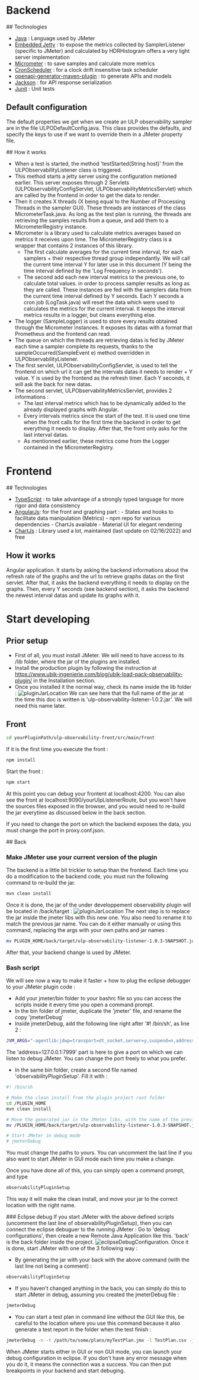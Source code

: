 # Backend

## Technologies
- [Java](https://www.java.com/) : Language used by JMeter
- [Embedded Jetty](https://www.baeldung.com/jetty-embedded) : to expose the metrics collected by SamplerListener (specific to JMeter) and calculated by HDRHistogram offers a very light server implementation
- [Micrometer](https://micrometer.io/) : to save samples and calculate more metrics
- [CronScheduler](https://github.com/TimeAndSpaceIO/CronScheduler/) : for a clock drift insensitive task scheduler
- [openapi-generator-maven-plugin](https://github.com/OpenAPITools/openapi-generator/tree/master/modules/openapi-generator-maven-plugin) : to generate APIs and models
- [Jackson](https://github.com/FasterXML/jackson) : for API response serialization
- [Junit](https://www.jmdoudoux.fr/java/dej/chap-junit.htm) : Unit tests

## Default configuration
The default properties we get when we create an ULP observability sampler are in the file ULPODefaultConfig.java.
This class provides the defaults, and specify the keys to use if we want to override them in a JMeter property file.

## How it works
- When a test is started, the method 'testStarted(String host)' from the ULPObservabilityListener class is triggered.
- This method starts a jetty server using the configuration metioned earlier. This server exposes through 2 Servlets (ULPObservabilityConfigServlet, ULPObservabilityMetricsServlet) which are called by the frontend in order to get the data to render.
- Then it creates X threads (X being equal to the Number of Processing Threads in the sampler GUI). These threads are instances of the class MicrometerTask.java.
As long as the test plan is running, the threads are retrieving the samples results from a queue, and add them to a MicrometerRegistry instance.
- Micrometer is a library used to calculate metrics averages based on metrics it receives upon time. The MicrometerRegistry class is a wrapper that contains 2 instances of this library.
    - The first calculate averages for the current time interval, for each samplers + their respective thread group independantly. We will call the current time interval Y for later use in this document (Y being the time interval defined by the 'Log Frequency in seconds').
    - The second add each new interval metrics to the previous one, to calculate total values.
 in order to process sampler results as long as they are called. These instances are fed with the samplers data from the current time interval defined by Y seconds.
Each Y seconds a cron job (LogTask.java) will reset the data which were used to calculates the metrics for the current interval. It keeps the interval metrics results in a logger, but cleans everything else. 
- The logger (SampleLogger) is used to store every results obtained through the Micrometer instances. It exposes its datas with a format that Prometheus and the frontend can read.
- The queue on which the threads are retrieving datas is fed by JMeter each time a sampler complete its requests, thanks to the sampleOccurred(SampleEvent e) method overridden in ULPObservabilityListener.
- The first servlet, ULPObservabilityConfigServlet, is used to tell the frontend on which url it can get the intervals datas it needs to render + Y value. Y is used by the frontend as the refresh timer. Each Y seconds, it will ask the back for new datas.
- The second servlet, ULPObservabilityMetricsServlet, provides 2 informations :
    - The last interval metrics which has to be dynamically added to the already displayed graphs with Angular.
    - Every intervals metrics since the start of the test. It is used one time when the front calls for the first time the backend in order to get everything it needs to display. After that, the front only asks for the last interval datas.
    -  As mentionned earlier, these metrics come from the Logger contained in the MicrometerRegistry.

# Frontend

## Technologies
- [TypeScript](https://www.typescriptlang.org/) : to take advantage of a strongly typed language for more rigor and data consistency 
- [AngularJs](https://angularjs.org/): for the front and graphing part :
         - States and hooks to facilitate data manipulation (Metrics)
         - npm repo for various dependencies
         - ChartJs available
         - Material UI for elegant rendering
- [ChartJs](https://www.npmjs.com/package/chart.js?activeTab=readme) : Library used a lot, maintained (last update on 02/16/2022) and free

## How it works
Angular application. It starts by asking the backend informations about the refresh rate of the graphs and the url to retrieve graphs datas on the first servlet.
After that, it asks the backend everything it needs to display on the graphs. Then, every Y seconds (see backend section), it asks the backend the newest interval datas and update its graphs with it.

# Start developing
## Prior setup
- First of all, you must install JMeter. We will need to have access to its /lib folder, where the jar of the plugins are installed.
- Install the production plugin by following the instruction at https://www.ubik-ingenierie.com/blog/ubik-load-pack-observability-plugin/ in the Installation section.
- Once you installed it the normal way, check its name inside the lib folder :
![pluginJarLocation](screenshot/jmeterJarLocation.png)
We can see here that the full name of the jar at the time this doc is written is 'ulp-observability-listener-1.0.2.jar'. We will need this name later.

## Front
```bash
cd yourPluginPath/ulp-observability-front/src/main/front
```
If it is the first time you execute the front :
```bash
npm install
```
Start the front :
```bash
npm start
```
At this point you can debug your frontent at localhost:4200.
You can also see the front at localhost:9090/yourUlpListenerRoute, but you won't have the sources files exposed in the browser, and you would need to re-build the jar everytime as discussed below in the back section.


If you need to change the port on which the backend exposes the data, you must change the port in proxy.conf.json.

## Back
### Make JMeter use your current version of the plugin
The backend is a little bit trickier to setup than the frontend. Each time you do a modification to the backend code, you must run the following command to re-build the jar.
```bash
mvn clean install
```
Once it is done, the jar of the under developpement observability plugin will be located in /back/target :
![pluginJarLocation](screenshot/jarLocation.png)
The next step is to replace the jar inside the jmeter libs with this new one. You also need to rename it to match the previous jar name. You can do it either manually or using this command, replacing the args with your own paths and jar names :
```bash
mv PLUGIN_HOME/back/target/ulp-observability-listener-1.0.3-SNAPSHOT.jar JMETER_HOME/lib/ulp-observability-listener-1.0.2.jar
```

After that, your backend change is used by JMeter.
### Bash script 
 We will see now a way to make it faster + how to plug the eclipse debugger to your JMeter plugin code :
- Add your jmeter/bin folder to your bashrc file so you can access the scripts inside it every time you open a command prompt.
- In the bin folder of jmeter, duplicate the 'jmeter' file, and rename the copy 'jmeterDebug'
- Inside jmeterDebug, add the following line right after '#! /bin/sh', as line 2 :
```bash
JVM_ARGS="-agentlib:jdwp=transport=dt_socket,server=y,suspend=n,address=127.0.0.1:7999"
```
The 'address=127.0.0.1:7999' part is here to give a port on which we can listen to debug JMeter. You can change the port freely to what you prefer.
- In the same bin folder, create a second file named 'observabilityPluginSetup'. Fill it with :
```bash
#! /bin/sh

# Make the clean install from the plugin project root folder
cd /PLUGIN_HOME
mvn clean install

# Move the generated jar in the JMeter libs, with the name of the previous jar
mv /PLUGIN_HOME/back/target/ulp-observability-listener-1.0.3-SNAPSHOT.jar /JMETER_HOME/lib/ulp-observability-listener-1.0.2.jar

# Start JMeter in debug mode
# jmeterDebug
```
You must change the paths to yours. You can uncomment the last line if you also want to start JMeter in GUI mode each time you make a change.

Once you have done all of this, you can simply open a command prompt, and type 
```bash
observabilityPluginSetup
```
This way it will make the clean install, and move your jar to the correct location with the right name.

### Eclipse debug
If you start JMeter with the above defined scripts (uncomment the last line of observabilityPluginSetup), then you can connect the eclipse debuguer to the running JMeter :
Go to 'debug configurations', then create a new Remote Java Application like this. 'back' is the back folder inside the project.
![eclipseDebugConfiguration](screenshot/eclipseDebug.png).
Once it is done, start JMeter with one of the 3 following way :
- By generating the jar with your back with the above command (with the last line not being a comment) : 
```bash
observabilityPluginSetup
```
- If you haven't changed anything in the back, you can simply do this to start JMeter in debug, assuming you created the jmeterDebug file :
```bash
jmeterDebug
```
- You can start a test plan in command line without the GUI like this, be careful to the location where you use this command because it also generate a test report in the folder when the test finish :
```bash
jmeterDebug -n -t /path/to/some/plans/myTestPlan.jmx -l TestPlan.csv -j jmeter.log -e -o report-test-plan
```

When JMeter starts either in GUI or non GUI mode, you can launch your debug configuration in eclipse. If you don't have any error message when you do it, it means the connection was a success. You can then put breakpoints in your backend and start debuging.

